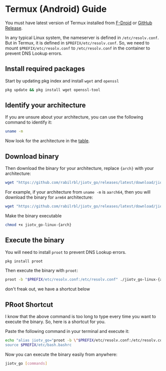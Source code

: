 # Termux (Android) Guide

You must have latest version of Termux installed from [F-Droid](https://f-droid.org/en/packages/com.termux/) or [GitHub Release](https://github.com/termux/termux-app/releases/latest).

In any typical Linux system, the nameserver is defined in `/etc/resolv.conf`. But in Termux, it is defined in `$PREFIX/etc/resolv.conf`. So, we need to mount `$PREFIX/etc/resolv.conf` to `/etc/resolv.conf` in the container to prevent DNS Lookup errors.

## Install required packages

Start by updating pkg index and install `wget` and `openssl`

```bash
pkg update && pkg install wget openssl-tool
```

## Identify your architecture

If you are unsure about your architecture, you can use the following command to identify it:

```bash
uname -m
```

Now look for the architecture in the [table](./get_started.md#the-following-table-lists-the-binaries-available-for-download).


## Download binary

Then download the binary for your architecture, replace `{arch}` with your architecture:

```bash
wget "https://github.com/rabilrbl/jiotv_go/releases/latest/download/jiotv_go-linux-{arch}"
```

For example, if your architecture from `uname -m` is `aarch64`, then you will download the binary for `arm64` architecture:

```bash
wget "https://github.com/rabilrbl/jiotv_go/releases/latest/download/jiotv_go-linux-arm64"
```

Make the binary executable

```bash
chmod +x jiotv_go-linux-{arch}
```

## Execute the binary

You will need to install `proot` to prevent DNS Lookup errors.

```bash
pkg install proot
```

Then execute the binary with `proot`:

```bash
proot -b "$PREFIX/etc/resolv.conf:/etc/resolv.conf" ./jiotv_go-linux-{arch} [commands]
```

<div class="warning">
don't freak out, we have a shortcut below
</div>

## PRoot Shortcut

I know that the above command is too long to type every time you want to execute the binary. So, here is a shortcut for you.

Paste the following command in your terminal and execute it:

```bash
echo "alias jiotv_go="proot -b \"$PREFIX/etc/resolv.conf:/etc/resolv.conf\" $PWD/jiotv_go-linux-{arch}" >> $PREFIX/etc/bash.bashrc
source $PREFIX/etc/bash.bashrc
```

Now you can execute the binary easily from anywhere:

```bash
jiotv_go [commands]
```
